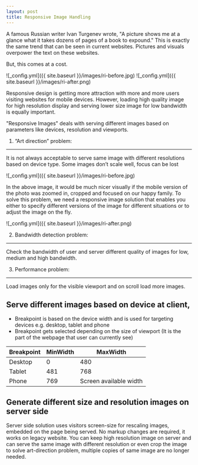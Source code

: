 ```yaml
---
layout: post
title: Responsive Image Handling
---
```


A famous Russian writer Ivan Turgenev wrote, "A picture shows me at a glance what it takes dozens of pages of a book to expound."
This is exactly the same trend that can be seen in current websites. Pictures and visuals overpower the text on these websites.

But, this comes at a cost.

![_config.yml]({{ site.baseurl }}/images/ri-before.jpg) ![_config.yml]({{ site.baseurl }}/images/ri-after.png)

Responsive design is getting more attraction with more and more users visiting websites for mobile devices. However, loading high quality image for high resolution display and serving lower size image for low bandwidth is equally important.

"Responsive Images" deals with serving different images based on parameters like devices, resolution and viewports.

1. “Art direction” problem:
------------------------
It is not always acceptable to serve same image with different resolutions based on device type. Some images don’t scale well, focus can be lost

![_config.yml]({{ site.baseurl }}/images/ri-before.jpg)

In the above image, it would be much nicer visually if the mobile version of the photo was zoomed in, cropped and focused on our happy family. To solve this problem, we need a responsive image solution that enables you either to specify different versions of the image for different situations or to adjust the image on the fly.

![_config.yml]({{ site.baseurl }}/images/ri-after.png)

2. Bandwidth detection problem:
----------------------------
Check the bandwidth of user and server different quality of images for low, medium and high bandwidth.

3. Performance problem:
--------------------
Load images only for the visible viewport and on scroll load more images.

Serve different images based on device at client,
------------------------------------------------
* Breakpoint is based on the device width and is used for targeting devices e.g. desktop, tablet and phone
* Breakpoint gets selected depending on the size of viewport (It is the part of the webpage that user can currently see)

| Breakpoint        | MinWidth           | MaxWidth               |
| ------------------|--------------------|------------------------|
| Desktop           | 0                  | 480                    |
| Tablet            | 481                | 768                    |
| Phone             | 769                | Screen available width |

Generate different size and resolution images on server side
------------------------------------------------------------
Server side solution uses visitors screen-size for rescaling images, embedded on the page being served. No markup changes are required, it works on legacy website. You can keep high resolution image on server and can serve the same image with different resolution or even crop the image to solve art-direction problem, multiple copies of same image are no longer needed.


